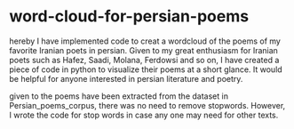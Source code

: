 # word-cloud-for-persian-poems
hereby I have implemented code to creat a wordcloud of the poems of my favorite Iranian poets in persian.
Given to my great enthusiasm for Iranian poets such as Hafez, Saadi, Molana, Ferdowsi and so on, I have created a piece of code in python to visualize their poems at a short glance. It would be helpful for anyone interested in persian literature and poetry.

given to the poems have been extracted from the dataset in Persian_poems_corpus, there was no need to remove stopwords. However, I wrote the code for stop words in case any one may need for other texts.
